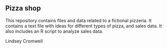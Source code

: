 ## Pizza shop

This repository contains files and data related to a fictional pizzeria. It contains a text file with ideas for different types of pizza, and sales data. It also includes an R script to analyze sales data. 

Lindsey Cromwell
